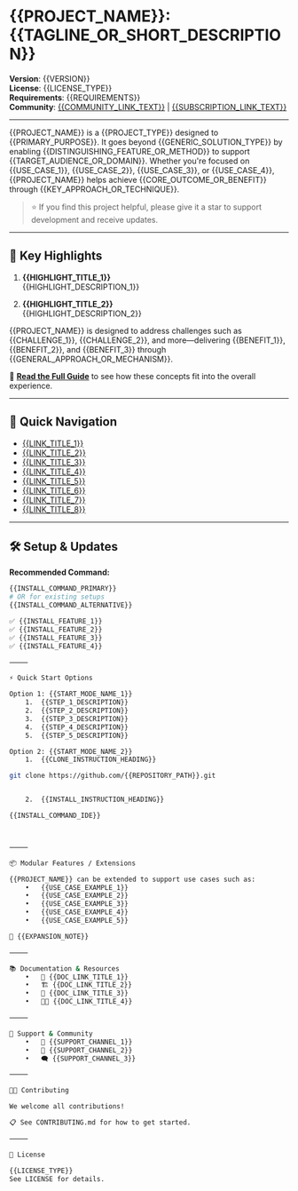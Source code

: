 # {{PROJECT_NAME}}: {{TAGLINE_OR_SHORT_DESCRIPTION}}

**Version**: {{VERSION}}  
**License**: {{LICENSE_TYPE}}  
**Requirements**: {{REQUIREMENTS}}  
**Community**: [{{COMMUNITY_LINK_TEXT}}](#) | [{{SUBSCRIPTION_LINK_TEXT}}](#)

---

{{PROJECT_NAME}} is a {{PROJECT_TYPE}} designed to {{PRIMARY_PURPOSE}}. It goes beyond {{GENERIC_SOLUTION_TYPE}} by enabling {{DISTINGUISHING_FEATURE_OR_METHOD}} to support {{TARGET_AUDIENCE_OR_DOMAIN}}. Whether you're focused on {{USE_CASE_1}}, {{USE_CASE_2}}, {{USE_CASE_3}}, or {{USE_CASE_4}}, {{PROJECT_NAME}} helps achieve {{CORE_OUTCOME_OR_BENEFIT}} through {{KEY_APPROACH_OR_TECHNIQUE}}.

> ⭐ If you find this project helpful, please give it a star to support development and receive updates.

---

## 🔑 Key Highlights

1. **{{HIGHLIGHT_TITLE_1}}**  
   {{HIGHLIGHT_DESCRIPTION_1}}

2. **{{HIGHLIGHT_TITLE_2}}**  
   {{HIGHLIGHT_DESCRIPTION_2}}

{{PROJECT_NAME}} is designed to address challenges such as {{CHALLENGE_1}}, {{CHALLENGE_2}}, and more—delivering {{BENEFIT_1}}, {{BENEFIT_2}}, and {{BENEFIT_3}} through {{GENERAL_APPROACH_OR_MECHANISM}}.

📘 [**Read the Full Guide**](#) to see how these concepts fit into the overall experience.

---

## 🧭 Quick Navigation

- [{{LINK_TITLE_1}}](#)
- [{{LINK_TITLE_2}}](#)
- [{{LINK_TITLE_3}}](#)
- [{{LINK_TITLE_4}}](#)
- [{{LINK_TITLE_5}}](#)
- [{{LINK_TITLE_6}}](#)
- [{{LINK_TITLE_7}}](#)
- [{{LINK_TITLE_8}}](#)

---

## 🛠 Setup & Updates

**Recommended Command:**

```bash
{{INSTALL_COMMAND_PRIMARY}}
# OR for existing setups
{{INSTALL_COMMAND_ALTERNATIVE}}

✅ {{INSTALL_FEATURE_1}}
✅ {{INSTALL_FEATURE_2}}
✅ {{INSTALL_FEATURE_3}}
✅ {{INSTALL_FEATURE_4}}

⸻

⚡ Quick Start Options

Option 1: {{START_MODE_NAME_1}}
	1.	{{STEP_1_DESCRIPTION}}
	2.	{{STEP_2_DESCRIPTION}}
	3.	{{STEP_3_DESCRIPTION}}
	4.	{{STEP_4_DESCRIPTION}}
	5.	{{STEP_5_DESCRIPTION}}

Option 2: {{START_MODE_NAME_2}}
	1.	{{CLONE_INSTRUCTION_HEADING}}

git clone https://github.com/{{REPOSITORY_PATH}}.git


	2.	{{INSTALL_INSTRUCTION_HEADING}}

{{INSTALL_COMMAND_IDE}}



⸻

📦 Modular Features / Extensions

{{PROJECT_NAME}} can be extended to support use cases such as:
	•	{{USE_CASE_EXAMPLE_1}}
	•	{{USE_CASE_EXAMPLE_2}}
	•	{{USE_CASE_EXAMPLE_3}}
	•	{{USE_CASE_EXAMPLE_4}}
	•	{{USE_CASE_EXAMPLE_5}}

🧩 {{EXPANSION_NOTE}}

⸻

📚 Documentation & Resources
	•	📖 {{DOC_LINK_TITLE_1}}
	•	🏗️ {{DOC_LINK_TITLE_2}}
	•	🚀 {{DOC_LINK_TITLE_3}}
	•	🧑‍💻 {{DOC_LINK_TITLE_4}}

⸻

🤝 Support & Community
	•	💬 {{SUPPORT_CHANNEL_1}}
	•	🐞 {{SUPPORT_CHANNEL_2}}
	•	🗨️ {{SUPPORT_CHANNEL_3}}

⸻

🧑‍💻 Contributing

We welcome all contributions!

📋 See CONTRIBUTING.md for how to get started.

⸻

📄 License

{{LICENSE_TYPE}}
See LICENSE for details.

```
